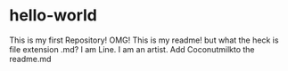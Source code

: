 # hello-world
This is my first Repository! OMG!
This is my readme! but what the heck is file extension .md?
I am Line. I am an artist.
Add Coconutmilkto the readme.md
